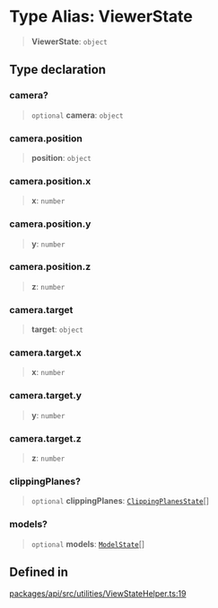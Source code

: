 # Type Alias: ViewerState

> **ViewerState**: `object`

## Type declaration

### camera?

> `optional` **camera**: `object`

### camera.position

> **position**: `object`

### camera.position.x

> **x**: `number`

### camera.position.y

> **y**: `number`

### camera.position.z

> **z**: `number`

### camera.target

> **target**: `object`

### camera.target.x

> **x**: `number`

### camera.target.y

> **y**: `number`

### camera.target.z

> **z**: `number`

### clippingPlanes?

> `optional` **clippingPlanes**: [`ClippingPlanesState`](ClippingPlanesState.md)[]

### models?

> `optional` **models**: [`ModelState`](ModelState.md)[]

## Defined in

[packages/api/src/utilities/ViewStateHelper.ts:19](https://github.com/cognitedata/reveal/blob/3aaed3491dba3f4ba9ecd87f495d35383cc73a1d/viewer/packages/api/src/utilities/ViewStateHelper.ts#L19)
